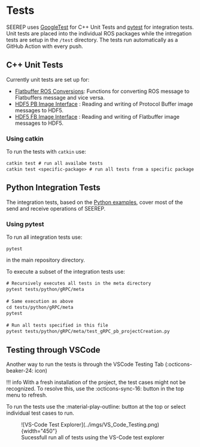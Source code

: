 # Tests

SEEREP uses [GoogleTest](https://github.com/google/googletest) for C++ Unit Tests
and [pytest](https://github.com/pytest-dev/pytest) for integration tests. Unit
tests are placed into the individual ROS packages while the intregation tests
are setup in the `/test` directory. The tests run automatically as a GitHub
Action with every push.

## C++ Unit Tests

Currently unit tests are set up for:

- [Flatbuffer ROS Conversions](https://github.com/agri-gaia/seerep/blob/main/seerep_ros/seerep_ros_conversions_fb/test/ros_to_fb_conversion_test.cpp):
    Functions for converting ROS message to Flatbuffers message and vice versa.
- [HDF5 PB Image Interface](https://github.com/agri-gaia/seerep/blob/main/seerep_hdf5/seerep_hdf5_pb/test/pb_write_load_test.cpp)
    : Reading and writing of Protocol Buffer image messages to HDF5.
- [HDF5 FB Image Interface](https://github.com/agri-gaia/seerep/blob/main/seerep_hdf5/seerep_hdf5_fb/test/fb_write_load_test.cpp)
    : Reading and writing of Flatbuffer image messages to HDF5.

### Using catkin

To run the tests with `catkin` use:

```shell
catkin test # run all availabe tests
catkin test <specific-package> # run all tests from a specific package
```

## Python Integration Tests

The integration tests, based on the
[Python examples](https://github.com/agri-gaia/seerep/tree/main/examples/python/gRPC),
cover most of the send and receive operations of SEEREP.

### Using pytest

To run all integration tests use:

```shell
pytest
```

in the main repository directory.

To execute a subset of the integration tests use:

```shell
# Recursively executes all tests in the meta directory
pytest tests/python/gRPC/meta

# Same execution as above
cd tests/python/gRPC/meta
pytest

# Run all tests specified in this file
pytest tests/python/gRPC/meta/test_gRPC_pb_projectCreation.py

```

## Testing through VSCode

Another way to run the tests is through the VSCode Testing Tab
(:octicons-beaker-24: icon)

!!! info
    <!-- markdownlint-disable-next-line -->
    With a fresh installation of the project, the test cases might not be
    recognized. To resolve this, use the :octicons-sync-16: button in the top
    menu to refresh.

To run the tests use the :material-play-outline: button at the top or select
individual test cases to run.

<figure markdown>
  ![VS-Code Test Explorer](../imgs/VS_Code_Testing.png){width="450"}
  <figcaption> Sucessfull run all of tests using the VS-Code test explorer </figcaption>
</figure>
